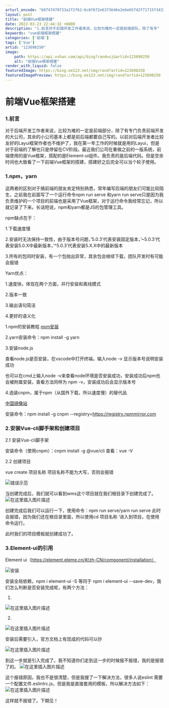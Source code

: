 ```yaml
---
arturl_encode: "68747470733a2f2f62:6c6f672e6373646e2e6e65742f71715f34333433343932392f:61727469636c652f64657461696c732f313233363938323530"
layout: post
title: "前端Vue框架搭建"
date: 2022-03-23 22:44:32 +0800
description: "1.前言对于后端开发工作者来说，比较为难的一定是前端部队，除了有专"
keywords: "vue前端框架搭建"
categories: ['前端']
tags: ['Vue']
artid: "123698250"
image:
    path: https://api.vvhan.com/api/bing?rand=sj&artid=123698250
    alt: "前端Vue框架搭建"
render_with_liquid: false
featuredImage: https://bing.ee123.net/img/rand?artid=123698250
featuredImagePreview: https://bing.ee123.net/img/rand?artid=123698250
---
```


# 前端Vue框架搭建

### 1.前言

对于后端开发工作者来说，比较为难的一定是前端部分，除了有专门负责前端开发的大公司，其余的小公司基本上都是前后端都要自己写的。以前对后端开发者比较友好的Layui框架作者也不维护了，我在第一年工作的时候就是用的Layui，但是对于前端的了解也只是停留在CV阶段。最近我们公司在重做之前的一版系统，前端使用的是Vue框架，搭配的是Element-ui组件。我负责的是后端代码。但是空余时间也大致看了一下前端Vue框架的搭建，搭建好之后完全可以当个轮子使用。

### 1.npm，yarn

这两者的区别对于搞前端的朋友肯定特别熟悉，常年编写后端的朋友们可能比较陌生，之前我在前面写了一个运行命令npm run serve 和yarn run serve只是因为我负责维护的一个项目的前端也是采用了Vue框架，对于运行命令我经常忘记，所以就记录了下来。长话短说，npm和yarn都是JS的包管理工具。
  
npm缺点在于：
  
1.下载速度慢
  
2.安装时无法保持一致性，由于版本号问题，’5.0.3’代表安装固定版本，’~5.0.3’代表安装5.0.X中最新版本，’^5.0.3’代表安装5.X.X中的最新版本
  
3.所有的包同时安装，有一个包抛出异常，其余包会继续下载，团队开发时有可能会报错
  
Yarn优点：
  
1.速度快，体现在两个方面，并行安装和离线模式
  
2.版本一致
  
3.输出语句简洁
  
4.更好的语义化
  
1.npm的安装教程
[npm安装](https://blog.csdn.net/chen_junfeng/article/details/110422090)
  
2.yarn安装命令：npm install -g yarn
  
3.安装node.js
  
查看node.js是否安装，在vscode中打开终端，输入node -v 显示版本号说明安装成功
  
也可以在cmd上输入node -v来查看node环境是否安装成功，安装成功后npm也会被附属安装，查看方法同样为 npm -v，安装成功后会显示版本号
  
4.选装cnpm，属于npm（从国外下载，所以速度慢）的替代品
  
[中国镜像站](https://www.npmmirror.com/)
  
安装命令：npm install -g cnpm --registry=https://registry.npmmirror.com

### 2.安装Vue-cli脚手架和创建项目

2.1 安装Vue-cli脚手架
  
安装命令（使用cnpm）：cnpm install -g @vue/cli 查看：vue -V
  
2.2 创建项目
  
vue create 项目名称 项目名称不能为大写，否则会报错
  
![错误示范](https://i-blog.csdnimg.cn/blog_migrate/7686bc644ff31673e92030187a79bb5b.png)
  
当创建完成后，我们就可以看到wms这个项目就在我们根目录下创建完成了。
![在这里插入图片描述](https://i-blog.csdnimg.cn/blog_migrate/e3f5bbcd96a198a47688741f16d9d281.png)
  
创建完成后我们可以运行一下，使用命令：npm run serve/yarn run serve 此时会报错，因为我们还在根目录里面，所以使用cd 项目名称 ‘进入到项目，在使用命令运行。
  
此时我们的项目模板就创建成功了。

### 3.Element-ui的引用

Element ui（https://element.eleme.cn/#/zh-CN/component/installation）
  
![安装](https://i-blog.csdnimg.cn/blog_migrate/ad641e8c838141cd22dcbf7984ee85a1.png)
  
安装全局依赖，npm i element-ui -S 等同于 npm i element-ui --save-dev，我们怎么判断是否安装完成呢，有两个方法：
  
1.
![在这里插入图片描述](https://i-blog.csdnimg.cn/blog_migrate/95a49232582c6569f52239ff32a41696.png)
  
2.
![在这里插入图片描述](https://i-blog.csdnimg.cn/blog_migrate/8c9a7a1727634db3d5eb208e9b5f6f02.png)
  
安装后需要引入，官方文档上有现成的代码可以抄
  
![在这里插入图片描述](https://i-blog.csdnimg.cn/blog_migrate/b60556989712823f8a28710b17b0fbda.png)
  
到这一步就是引入完成了。我不知道你们走到这一步的时候报不报错，我的是报错了的。
![在这里插入图片描述](https://i-blog.csdnimg.cn/blog_migrate/eeb874651951db2f5e2ef1dc91c3c354.png)
  
这个报错原因，我也不是很清楚，但是我搜了一下解决方法，很多人说eslint 需要一个配置文件.eslintrc.js，但是我是直接套用的模板，所以解决方法如下：
![在这里插入图片描述](https://i-blog.csdnimg.cn/blog_migrate/d9bcbfceb4e73eaa9659f9580fcf1845.png)
  
这样就不报错了。下期见！